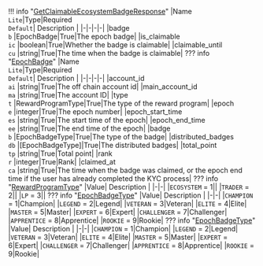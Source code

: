 !!! info "[GetClaimableEcosystemBadgeResponse](/../../schemas/get_claimable_ecosystem_badge_response)"
    |Name<br>`Lite`|Type|Required<br>`Default`| Description |
    |-|-|-|-|
    |badge<br>`b` |EpochBadge|True|The epoch badge|
    |is_claimable<br>`ic` |boolean|True|Whether the badge is claimable|
    |claimable_until<br>`cu` |string|True|The time when the badge is claimable|
    ??? info "[EpochBadge](/../../schemas/epoch_badge)"
        |Name<br>`Lite`|Type|Required<br>`Default`| Description |
        |-|-|-|-|
        |account_id<br>`ai` |string|True|The off chain account id|
        |main_account_id<br>`ma` |string|True|The account ID|
        |type<br>`t` |RewardProgramType|True|The type of the reward program|
        |epoch<br>`e` |integer|True|The epoch number|
        |epoch_start_time<br>`es` |string|True|The start time of the epoch|
        |epoch_end_time<br>`ee` |string|True|The end time of the epoch|
        |badge<br>`b` |EpochBadgeType|True|The type of the badge|
        |distributed_badges<br>`db` |[EpochBadgeType]|True|The distributed badges|
        |total_point<br>`tp` |string|True|Total point|
        |rank<br>`r` |integer|True|Rank|
        |claimed_at<br>`ca` |string|True|The time when the badge was claimed, or the epoch end time if the user has already completed the KYC process|
        ??? info "[RewardProgramType](/../../schemas/reward_program_type)"
            |Value| Description |
            |-|-|
            |`ECOSYSTEM` = 1||
            |`TRADER` = 2||
            |`LP` = 3||
        ??? info "[EpochBadgeType](/../../schemas/epoch_badge_type)"
            |Value| Description |
            |-|-|
            |`CHAMPION` = 1|Champion|
            |`LEGEND` = 2|Legend|
            |`VETERAN` = 3|Veteran|
            |`ELITE` = 4|Elite|
            |`MASTER` = 5|Master|
            |`EXPERT` = 6|Expert|
            |`CHALLENGER` = 7|Challenger|
            |`APPRENTICE` = 8|Apprentice|
            |`ROOKIE` = 9|Rookie|
        ??? info "[EpochBadgeType](/../../schemas/epoch_badge_type)"
            |Value| Description |
            |-|-|
            |`CHAMPION` = 1|Champion|
            |`LEGEND` = 2|Legend|
            |`VETERAN` = 3|Veteran|
            |`ELITE` = 4|Elite|
            |`MASTER` = 5|Master|
            |`EXPERT` = 6|Expert|
            |`CHALLENGER` = 7|Challenger|
            |`APPRENTICE` = 8|Apprentice|
            |`ROOKIE` = 9|Rookie|
